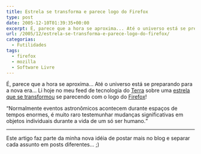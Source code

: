 ```yaml
---
title: Estrela se transforma e parece logo do Firefox
type: post
date: 2005-12-10T01:39:35+00:00
excerpt: É, parece que a hora se aproxima... Até o universo está se preparando para a nova era...
url: /2005/12/estrela-se-transforma-e-parece-logo-do-firefox/
categorias:
  - Futilidades
tags:
  - firefox
  - mozilla
  - Software Livre
---
```


É, parece que a hora se aproxima… Até o universo está se preparando para a nova era… Li hoje no meu feed de tecnologia do [Terra][1] sobre uma [estrela que se transformou][2] se parecendo com o logo do [Firefox][3]!

<q>Normalmente eventos astronômicos acontecem durante espaços de tempos enormes, é muito raro testemunhar mudanças significativas em objetos individuais durante a vida de um só ser humano.</q>

---

Este artigo faz parte da minha nova idéia de postar mais no blog e separar cada assunto em posts diferentes… ;)

[1]: http://www.terra.com.br
[2]: http://tecnologia.terra.com.br/interna/0,,OI790479-EI4801,00.html
[3]: http://www.getfirefox.com
